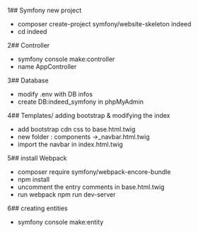 1## Symfony new project
- composer create-project symfony/website-skeleton indeed
- cd indeed

2## Controller
- symfony console make:controller
- name AppController

3## Database
- modify .env with DB infos
- create DB:indeed_symfony in phpMyAdmin

4## Templates/ adding bootstrap & modifying the index
- add bootstrap cdn css to base.html.twig
- new folder : components
                ->_navbar.html.twig
- import the navbar in index.html.twig

5## install Webpack
- composer require symfony/webpack-encore-bundle
- npm install
- uncomment the entry comments in base.html.twig
- run webpack
     npm run dev-server

6## creating entities
- symfony console make:entity